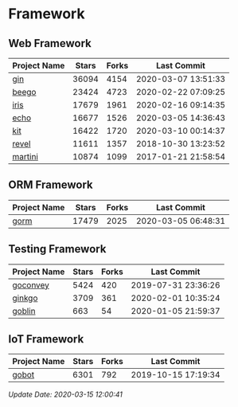 # Framework

## Web Framework

| Project Name | Stars | Forks | Last Commit |
| ------------ | ----- | ----- | ----------- |
| [gin](https://github.com/gin-gonic/gin) | 36094 | 4154 | 2020-03-07 13:51:33 |
| [beego](https://github.com/astaxie/beego) | 23424 | 4723 | 2020-02-22 07:09:25 |
| [iris](https://github.com/kataras/iris) | 17679 | 1961 | 2020-02-16 09:14:35 |
| [echo](https://github.com/labstack/echo) | 16677 | 1526 | 2020-03-05 14:36:43 |
| [kit](https://github.com/go-kit/kit) | 16422 | 1720 | 2020-03-10 00:14:37 |
| [revel](https://github.com/revel/revel) | 11611 | 1357 | 2018-10-30 13:23:52 |
| [martini](https://github.com/go-martini/martini) | 10874 | 1099 | 2017-01-21 21:58:54 |

## ORM Framework

| Project Name | Stars | Forks | Last Commit |
| ------------ | ----- | ----- | ----------- |
| [gorm](https://github.com/jinzhu/gorm) | 17479 | 2025 | 2020-03-05 06:48:31 |

## Testing Framework

| Project Name | Stars | Forks | Last Commit |
| ------------ | ----- | ----- | ----------- |
| [goconvey](https://github.com/smartystreets/goconvey) | 5424 | 420 | 2019-07-31 23:36:26 |
| [ginkgo](https://github.com/onsi/ginkgo) | 3709 | 361 | 2020-02-01 10:35:24 |
| [goblin](https://github.com/franela/goblin) | 663 | 54 | 2020-01-05 21:59:37 |

## IoT Framework

| Project Name | Stars | Forks | Last Commit |
| ------------ | ----- | ----- | ----------- |
| [gobot](https://github.com/hybridgroup/gobot) | 6301 | 792 | 2019-10-15 17:19:34 |

*Update Date: 2020-03-15 12:00:41*